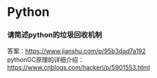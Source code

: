 # Python

### 请简述python的垃圾回收机制
答案：https://www.jianshu.com/p/95b3dad7a192  
pythonGC原理的详细介绍：https://www.cnblogs.com/hackerl/p/5901553.html  
